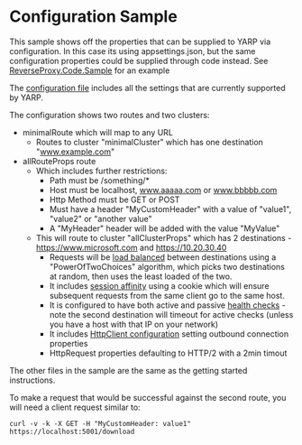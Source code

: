 # Configuration Sample

This sample shows off the properties that can be supplied to YARP via configuration. In this case its using appsettings.json, but the same configuration properties could be supplied through code instead. See [ReverseProxy.Code.Sample](../ReverseProxy.Code.Sample) for an example

The [configuration file](appsettings.json) includes all the settings that are currently supported by YARP.

The configuration shows two routes and two clusters:
- minimalRoute which will map to any URL
  - Routes to cluster "minimalCluster" which has one destination "www.example.com"
- allRouteProps route
  - Which includes further restrictions:
    - Path must be /something/*
    - Host must be localhost, www.aaaaa.com or www.bbbbb.com
    - Http Method must be GET or POST
    - Must have a header "MyCustomHeader" with a value of "value1", "value2" or "another value"
    - A "MyHeader" header will be added with the value "MyValue"
  - This will route to cluster "allClusterProps" which has 2 destinations - https://www.microsoft.com and https://10.20.30.40 
    - Requests will be [load balanced](https://microsoft.github.io/reverse-proxy/articles/load-balancing.html) between destinations using a "PowerOfTwoChoices" algorithm, which picks two destinations at random, then uses the least loaded of the two.
    - It includes [session affinity](https://microsoft.github.io/reverse-proxy/articles/session-affinity.html) using a cookie which will ensure subsequent requests from the same client go to the same host.
    - It is configured to have both active and passive [health checks](https://microsoft.github.io/reverse-proxy/articles/dests-health-checks.html) - note the second destination will timeout for active checks (unless you have a host with that IP on your network)
    - It includes [HttpClient configuration](https://microsoft.github.io/reverse-proxy/articles/proxyhttpclientconfig.html) setting outbound connection properties
    - HttpRequest properties defaulting to HTTP/2 with a 2min timout

The other files in the sample are the same as the getting started instructions.

To make a request that would be successful against the second route, you will need a client request similar to:

```
curl -v -k -X GET -H "MyCustomHeader: value1" https://localhost:5001/download
```

